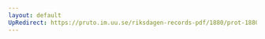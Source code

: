 ```yaml
---
layout: default
UpRedirect: https://pruto.im.uu.se/riksdagen-records-pdf/1880/prot-1880--ak--041.pdf
---
```

